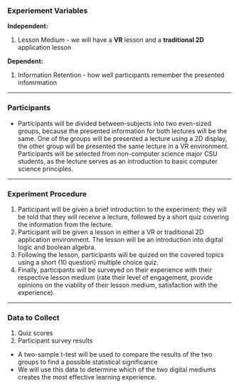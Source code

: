 ### Experiement Variables
**Independent:**
1. Lesson Medium - we will have a **VR** lesson and a **traditional 2D** application lesson

**Dependent:**
1. Information Retention - how well participants remember the presented infomrmation
<hr>

### Participants
* Participants will be divided between-subjects into two even-sized groups, because the presented information for both lectures will be the same. One of the groups will be presented a lecture using a 2D display, the other group will be presented the same lecture in a VR environment. Participants will be selected from non-computer science major CSU students, as the lecture serves as an introduction to basic computer science principles.
<hr>

### Experiment Procedure
1. Participant will be given a brief introduction to the experiment; they will be told that they will receive a lecture, followed by a short quiz covering the information from the lecture.
1. Participant will be given a lesson in either a VR or traditional 2D application environment. The lesson will be an introduction into digital logic and boolean algebra.
2. Following the lesson, participants will be quized on the covered topics using a short (10 question) multiple choice quiz.
3. Finally, participants will be surveyed on their experience with their respective lesson medium (rate their level of engagement, provide opinions on the viablity of their lesson medium, satisfaction with the experience).
<hr>

### Data to Collect
1. Quiz scores
2. Participant survey results

* A two-sample t-test will be used to compare the results of the two groups to find a possible statistical significance
* We will use this data to determine which of the two digital mediums creates the most effective learning experience.
